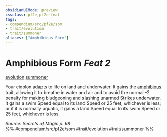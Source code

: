 ```yaml
---
obsidianUIMode: preview
cssclass: pf2e,pf2e-feat
tags:
- compendium/src/pf2e/som
- trait/evolution
- trait/summoner
aliases: ["Amphibious Form"]
---
```

# Amphibious Form  *Feat 2*  
[evolution](rules/traits/evolution-som.md "Evolution Feat Trait")  [summoner](rules/traits/summoner-som.md "Summoner Class Trait")  


Your eidolon adapts to life on land and underwater. It gains the [amphibious](rules/traits/amphibious-b1.md "Amphibious Creature Trait") trait, allowing it to breathe in water and air and to avoid the normal –2 penalty for making bludgeoning and slashing unarmed [Strikes](rules/actions/strike.md) underwater. It gains a swim Speed equal to its land Speed or 25 feet, whichever is less; or if it is normally aquatic, it gains a land Speed equal to its swim Speed or 25 feet, whichever is less.

*Source: Secrets of Magic p. 68*  
%% #compendium/src/pf2e/som #trait/evolution #trait/summoner %%